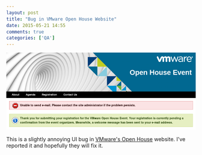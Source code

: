 ```yaml
---
layout: post
title: "Bug in VMware Open House Website"
date: 2015-05-21 14:55
comments: true
categories: ['QA']
---
```


!["Open House website bug"](/images/vmware_bug.png "Bug in VMware Open House website")

This is a slightly annoying UI bug in
[VMware's Open House](http://www.openhouse.vmware-bulgaria.com/) website. I've reported
it and hopefully they will fix it.

